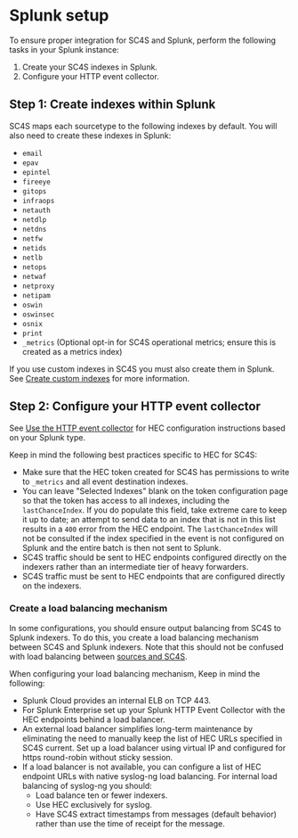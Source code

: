 # Splunk setup
To ensure proper integration for SC4S and Splunk, perform the following tasks in your Splunk instance:

1. Create your SC4S indexes in Splunk.
2. Configure your HTTP event collector.


## Step 1: Create indexes within Splunk

SC4S maps each sourcetype to the following indexes by default. You will also need to create these indexes in Splunk:

* `email`
* `epav`
* `epintel`
* `fireeye`
* `gitops`
* `infraops`
* `netauth`
* `netdlp`
* `netdns`
* `netfw`
* `netids`
* `netlb`
* `netops`
* `netwaf`
* `netproxy`
* `netipam`
* `oswin`
* `oswinsec`
* `osnix`
* `print`
* `_metrics` (Optional opt-in for SC4S operational metrics; ensure this is created as a metrics index)

If you use custom indexes in SC4S you must also create them in Splunk. See [Create custom indexes]( https://docs.splunk.com/Documentation/Splunk/9.2.1/Indexer/Setupmultipleindexes) for more information.

## Step 2: Configure your HTTP event collector

See [Use the HTTP event collector](https://docs.splunk.com/Documentation/Splunk/9.2.1/Data/UsetheHTTPEventCollector) for HEC configuration instructions based on your
Splunk type.

Keep in mind the following best practices specific to HEC for SC4S:
* Make sure that the HEC token created for SC4S has permissions to write to `_metrics` and all event destination indexes.
* You can leave "Selected Indexes" blank on the token configuration page so that the token has access to
all indexes, including the `lastChanceIndex`.  If you do populate this field, take extreme care to keep it up to date; an attempt to
send data to an index that is not in this list results in a `400` error from the HEC endpoint. The `lastChanceIndex` will not be
consulted if the index specified in the event is not configured on Splunk and the entire batch is then not sent to Splunk.
* SC4S traffic should be sent to HEC endpoints configured directly on the indexers rather than an intermediate tier of heavy forwarders.
* SC4S traffic must be sent to HEC endpoints that are configured directly on the indexers.  

### Create a load balancing mechanism
In some configurations, you should ensure output balancing from SC4S to Splunk indexers. To do this, you create a load balancing mechanism between SC4S and Splunk indexers. Note that this should not be confused with load balancing between [sources and SC4S](../lb.md). 

When configuring your load balancing mechanism, Keep in mind the following:

* Splunk Cloud provides an internal ELB on TCP 443.
* For Splunk Enterprise set up your Splunk HTTP Event Collector with the HEC endpoints behind a load balancer. 
* An external load balancer simplifies long-term maintenance by eliminating the need to manually keep the list of HEC URLs specified in SC4S current. Set up a load balancer using virtual IP and configured for https round-robin without sticky session. 
* If a load balancer is not available, you can configure a list of HEC endpoint URLs with native syslog-ng load balancing. For internal load balancing of syslog-ng you should:
    * Load balance ten or fewer indexers.
    * Use HEC exclusively for syslog.
    * Have SC4S extract timestamps from messages (default behavior) rather than use the time of receipt for the message.

